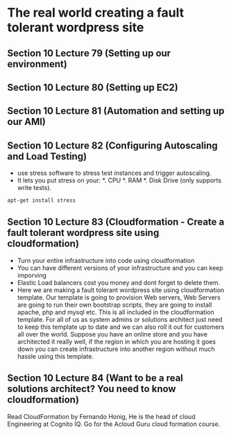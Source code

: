 # The real world creating a fault tolerant wordpress site

## Section 10 Lecture 79 (Setting up our environment)
## Section 10 Lecture 80 (Setting up EC2)
## Section 10 Lecture 81 (Automation and setting up our AMI)
## Section 10 Lecture 82 (Configuring Autoscaling and Load Testing)
 * use stress software to stress test instances and trigger autoscaling. 
  * It lets you put stress on your:
   *. CPU
   *. RAM
   *. Disk Drive (only supports write tests).

   
   ```bash
   apt-get install stress
   ```
## Section 10 Lecture 83 (Cloudformation - Create a fault tolerant wordpress site using cloudformation)
* Turn your entire infrastructure into code using cloudformation
* You can have different versions of your infrastructure and you can keep imporving
* Elastic Load balancers cost you money and dont forget to delete them.
* Here we are making a fault tolerant wordpress site using cloudformation template. Our template is going to provision Web servers, 
Web Servers are going to run their own bootstrap scripts, they are going to install apache, php and mysql etc. This is all included in the 
cloudformation template. For all of us as system admins or solutions architect just need to keep this template up to date and we can also roll it 
out for customers all over the world. Suppose you have an online store and you have architected it really well, if the region in which you 
are hosting it goes down you can create infrastructure into another region without much hassle using this template.

## Section 10 Lecture 84 (Want to be a real solutions architect? You need to know cloudformation)
Read CloudFormation by Fernando Honig, He is the head of cloud Engineering at Cognito IQ. Go for the Acloud Guru cloud formation course.


